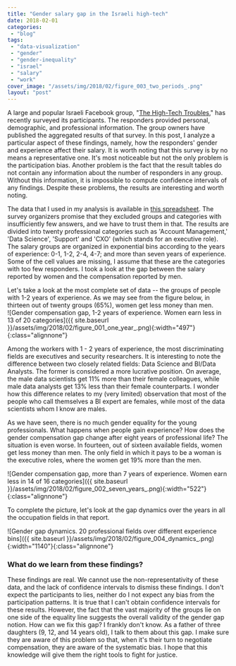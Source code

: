 ```yaml
---
title: "Gender salary gap in the Israeli high-tech"
date: 2018-02-01
categories: 
 - "blog"
tags: 
 - "data-visualization"
 - "gender"
 - "gender-inequality"
 - "israel"
 - "salary"
 - "work"
cover_image: "/assets/img/2018/02/figure_003_two_periods_.png"
layout: "post"
---
```


A large and popular Israeli Facebook group, "[The High-Tech Troubles](https://www.facebook.com/groups/hitechproblems/)," has recently surveyed its participants. The responders provided personal, demographic, and professional information. The group owners have published the aggregated results of that survey. In this post, I analyze a particular aspect of these findings, namely, how the responders' gender and experience affect their salary. It is worth noting that this survey is by no means a representative one. It's most noticeable but not the only problem is the participation bias. Another problem is the fact that the result tables do not contain any information about the number of responders in any group. Without this information, it is impossible to compute confidence intervals of any findings. Despite these problems, the results are interesting and worth noting.

The data that I used in my analysis is available in [this spreadsheet](https://docs.google.com/spreadsheets/d/1YOKIYLrC4kHXW-2DoMuUnH8Q_gWf-m89jpDwXh_IdjA/htmlview?usp=sharing&sle=true). The survey organizers promise that they excluded groups and categories with insufficiently few answers, and we have to trust them in that. The results are divided into twenty professional categories such as 'Account Management,' 'Data Science', 'Support' and 'CXO' (which stands for an executive role). The salary groups are organized in exponential bins according to the years of experience: 0-1, 1-2, 2-4, 4-7; and more than seven years of experience. Some of the cell values are missing, I assume that these are the categories with too few responders. I took a look at the gap between the salary reported by women and the compensation reported by men.

Let's take a look at the most complete set of data -- the groups of people with 1-2 years of experience. As we may see from the figure below, in thirteen out of twenty groups (65%), women get less money than men.  
![Gender compensation gap, 1-2 years of experience. Women earn less in 13 of 20 categories]({{ site.baseurl }}/assets/img/2018/02/figure_001_one_year_.png){:width="497"}{:class="alignnone"}

Among the workers with 1 - 2 years of experience, the most discriminating fields are executives and security researchers. It is interesting to note the difference between two closely related fields: Data Science and BI/Data Analysts. The former is considered a more lucrative position. On average, the male data scientists get 11% more than their female colleagues, while male data analysts get 13% less than their female counterparts. I wonder how this difference relates to my (very limited) observation that most of the people who call themselves a BI expert are females, while most of the data scientists whom I know are males.

As we have seen, there is no much gender equality for the young professionals. What happens when people gain experience? How does the gender compensation gap change after eight years of professional life? The situation is even worse. In fourteen, out of sixteen available fields, women get less money than men. The only field in which it pays to be a woman is the executive roles, where the women get 19% more than the men.

![Gender compensation gap, more than 7 years of experience. Women earn less in 14 of 16 categories]({{ site.baseurl }}/assets/img/2018/02/figure_002_seven_years_.png){:width="522"}{:class="alignnone"}

To complete the picture, let's look at the gap dynamics over the years in all the occupation fields in that report.

![Gender gap dynamics. 20 professional fields over different experience bins]({{ site.baseurl }}/assets/img/2018/02/figure_004_dynamics_.png){:width="1140"}{:class="alignnone"}

### What do we learn from these findings?

These findings are real. We cannot use the non-representativity of these data, and the lack of confidence intervals to dismiss these findings. I don't expect the participants to lies, neither do I not expect any bias from the participation patterns. It is true that I can't obtain confidence intervals for these results. However, the fact that the vast majority of the groups lie on one side of the equality line suggests the overall validity of the gender gap notion. How can we fix this gap? I frankly don't know. As a father of three daughters (9, 12, and 14 years old), I talk to them about this gap. I make sure they are aware of this problem so that, when it's their turn to negotiate compensation, they are aware of the systematic bias. I hope that this knowledge will give them the right tools to fight for justice.

